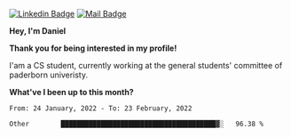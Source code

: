 [![Linkedin Badge](https://img.shields.io/badge/-LinkedIn-0e76a8?style=flat-square&logo=Linkedin&logoColor=white)](https://www.linkedin.com/in/daniel-negi-592ba3223/)
[![Mail Badge](https://img.shields.io/badge/Gmail-D14836?style=flat-square&logo=gmail&logoColor=white)](mailto:daniel.ravi.negi@googlemail.com)

**Hey, I'm Daniel**

**Thank you for being interested in my profile!**

I'am a CS student, currently working at the general students' committee of paderborn univeristy.

**What've I been up to this month?** 

<!--START_SECTION:waka-->
```text
From: 24 January, 2022 - To: 23 February, 2022

Other        ███████████████████████████████████████▓░   96.38 % 
```
<!--END_SECTION:waka-->
